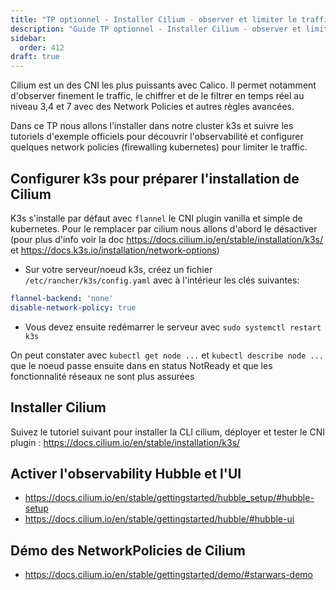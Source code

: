 ```yaml
---
title: "TP optionnel - Installer Cilium - observer et limiter le traffic"
description: "Guide TP optionnel - Installer Cilium - observer et limiter le traffic"
sidebar:
  order: 412
draft: true
---
```



Cilium est un des CNI les plus puissants avec Calico. Il permet notamment d'observer finement le traffic, le chiffrer et de le filtrer en temps réel au niveau 3,4 et 7 avec des Network Policies et autres règles avancées.

Dans ce TP nous allons l'installer dans notre cluster k3s et suivre les tutoriels d'exemple officiels pour découvrir l'observabilité et configurer quelques network policies (firewalling kubernetes) pour limiter le traffic.


## Configurer k3s pour préparer l'installation de Cilium

K3s s'installe par défaut avec `flannel` le CNI plugin vanilla et simple de kubernetes. Pour le remplacer par cilium nous allons d'abord le désactiver (pour plus d'info voir la doc https://docs.cilium.io/en/stable/installation/k3s/ et https://docs.k3s.io/installation/network-options)

- Sur votre serveur/noeud k3s, créez un fichier `/etc/rancher/k3s/config.yaml` avec à l'intérieur les clés suivantes:

```yaml
flannel-backend: 'none'
disable-network-policy: true
```

- Vous devez ensuite redémarrer le serveur avec `sudo systemctl restart k3s`

On peut constater avec `kubectl get node ...` et `kubectl describe node ...` que le noeud passe ensuite dans en status NotReady et que les fonctionnalité réseaux ne sont plus assurées


## Installer Cilium

Suivez le tutoriel suivant pour installer la CLI cilium, déployer et tester le CNI plugin : https://docs.cilium.io/en/stable/installation/k3s/

## Activer l'observability Hubble et l'UI

- https://docs.cilium.io/en/stable/gettingstarted/hubble_setup/#hubble-setup
- https://docs.cilium.io/en/stable/gettingstarted/hubble/#hubble-ui

## Démo des NetworkPolicies de Cilium

- https://docs.cilium.io/en/stable/gettingstarted/demo/#starwars-demo